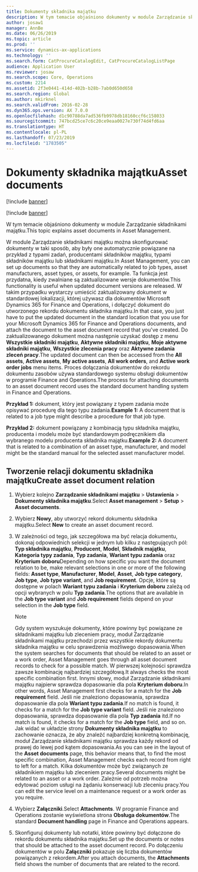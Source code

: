 ```yaml
---
title: Dokumenty składnika majątku
description: W tym temacie objaśniono dokumenty w module Zarządzanie składnikami majątku.
author: josaw1
manager: AnnBe
ms.date: 06/26/2019
ms.topic: article
ms.prod: ''
ms.service: dynamics-ax-applications
ms.technology: ''
ms.search.form: CatProcureCatalogEdit, CatProcureCatalogListPage
audience: Application User
ms.reviewer: josaw
ms.search.scope: Core, Operations
ms.custom: 2214
ms.assetid: 2f3e0441-414d-402b-b28b-7ab0d650d658
ms.search.region: Global
ms.author: mkirknel
ms.search.validFrom: 2016-02-28
ms.dyn365.ops.version: AX 7.0.0
ms.openlocfilehash: d1c90788da7ad536fb9978db18160ccf6c158033
ms.sourcegitcommit: 747bcd25ce7c6c20ce9eaa0027e730f74d4fd6aa
ms.translationtype: HT
ms.contentlocale: pl-PL
ms.lasthandoff: 07/23/2019
ms.locfileid: "1783505"
---
```

# <a name="asset-documents"></a><span data-ttu-id="cfbb7-103">Dokumenty składnika majątku</span><span class="sxs-lookup"><span data-stu-id="cfbb7-103">Asset documents</span></span>

[!include [banner](../../includes/banner.md)]

[!include [banner](../../includes/preview-banner.md)]

<span data-ttu-id="cfbb7-104">W tym temacie objaśniono dokumenty w module Zarządzanie składnikami majątku.</span><span class="sxs-lookup"><span data-stu-id="cfbb7-104">This topic explains asset documents in Asset Management.</span></span>

<span data-ttu-id="cfbb7-105">W module Zarządzanie składnikami majątku można skonfigurować dokumenty w taki sposób, aby były one automatycznie powiązane na przykład z typami zadań, producentami składników majątku, typami składników majątku lub składnikami majątku.</span><span class="sxs-lookup"><span data-stu-id="cfbb7-105">In Asset Management, you can set up documents so that they are automatically related to job types, asset manufacturers, asset types, or assets, for example.</span></span> <span data-ttu-id="cfbb7-106">Ta funkcja jest przydatna, kiedy zwalniane są zaktualizowane wersje dokumentów.</span><span class="sxs-lookup"><span data-stu-id="cfbb7-106">This functionality is useful when updated document versions are released.</span></span> <span data-ttu-id="cfbb7-107">W takim przypadku wystarczy umieścić zaktualizowany dokument w standardowej lokalizacji, której używasz dla dokumentów Microsoft Dynamics 365 for Finance and Operations, i dołączyć dokument do utworzonego rekordu dokumentu składnika majątku.</span><span class="sxs-lookup"><span data-stu-id="cfbb7-107">In that case, you just have to put the updated document in the standard location that you use for your Microsoft Dynamics 365 for Finance and Operations documents, and attach the document to the asset document record that you've created.</span></span> <span data-ttu-id="cfbb7-108">Do zaktualizowanego dokument można następnie uzyskać dostęp z menu **Wszystkie składniki majątku**, **Aktywne składniki majątku**, **Moje aktywne składniki majątku**, **Wszystkie zlecenia pracy** oraz **Aktywne zadania zleceń pracy**.</span><span class="sxs-lookup"><span data-stu-id="cfbb7-108">The updated document can then be accessed from the **All assets**, **Active assets**, **My active assets**, **All work orders**, and **Active work order jobs** menu items.</span></span> <span data-ttu-id="cfbb7-109">Proces dołączania dokumentów do rekordu dokumentu zasobów używa standardowego systemu obsługi dokumentów w programie Finance and Operations.</span><span class="sxs-lookup"><span data-stu-id="cfbb7-109">The process for attaching documents to an asset document record uses the standard document handling system in Finance and Operations.</span></span>

<span data-ttu-id="cfbb7-110">**Przykład 1:** dokument, który jest powiązany z typem zadania może opisywać procedurę dla tego typu zadania.</span><span class="sxs-lookup"><span data-stu-id="cfbb7-110">**Example 1:** A document that is related to a job type might describe a procedure for that job type.</span></span>

<span data-ttu-id="cfbb7-111">**Przykład 2:** dokument powiązany z kombinacją typu składnika majątku, producenta i modelu może być standardowym podręcznikiem dla wybranego modelu producenta składnika majątku.</span><span class="sxs-lookup"><span data-stu-id="cfbb7-111">**Example 2:** A document that is related to a combination of an asset type, manufacturer, and model might be the standard manual for the selected asset manufacturer model.</span></span>

## <a name="create-asset-document-relation"></a><span data-ttu-id="cfbb7-112">Tworzenie relacji dokumentu składnika majątku</span><span class="sxs-lookup"><span data-stu-id="cfbb7-112">Create asset document relation</span></span>

1. <span data-ttu-id="cfbb7-113">Wybierz kolejno **Zarządzanie składnikami majątku** \> **Ustawienia** \> **Dokumenty składnika majątku**.</span><span class="sxs-lookup"><span data-stu-id="cfbb7-113">Select **Asset management** \> **Setup** \> **Asset documents**.</span></span>
2. <span data-ttu-id="cfbb7-114">Wybierz **Nowy**, aby utworzyć rekord dokumentu składnika majątku.</span><span class="sxs-lookup"><span data-stu-id="cfbb7-114">Select **New** to create an asset document record.</span></span>
3. <span data-ttu-id="cfbb7-115">W zależności od tego, jak szczegółowa ma być relacja dokumentu, dokonaj odpowiednich selekcji w jednym lub kilku z następujących pól: **Typ składnika majątku**, **Producent**, **Model**, **Składnik majątku**, **Kategoria typy zadania**, **Typ zadania**, **Wariant typu zadania** oraz **Kryterium doboru**</span><span class="sxs-lookup"><span data-stu-id="cfbb7-115">Depending on how specific you want the document relation to be, make relevant selections in one or more of the following fields: **Asset type**, **Manufacturer**, **Model**, **Asset**, **Job type category**, **Job type**, **Job type variant**, and **Job requirement**.</span></span> <span data-ttu-id="cfbb7-116">Opcje, które są dostępne w polach **Wariant typu zadania** i **Kryterium doboru** zależą od opcji wybranych w polu **Typ zadania**.</span><span class="sxs-lookup"><span data-stu-id="cfbb7-116">The options that are available in the **Job type variant** and **Job requirement** fields depend on your selection in the **Job type** field.</span></span>

    > [!NOTE]
    > <span data-ttu-id="cfbb7-117">Gdy system wyszukuje dokumenty, które powinny być powiązane ze składnikami majątku lub zleceniem pracy, moduł Zarządzanie składnikami majątku przechodzi przez wszystkie rekordy dokumentu składnika majątku w celu sprawdzenia możliwego dopasowania.</span><span class="sxs-lookup"><span data-stu-id="cfbb7-117">When the system searches for documents that should be related to an asset or a work order, Asset Management goes through all asset document records to check for a possible match.</span></span> <span data-ttu-id="cfbb7-118">W pierwszej kolejności sprawdza zawsze kombinację najbardziej szczegółową.</span><span class="sxs-lookup"><span data-stu-id="cfbb7-118">It always checks the most specific combination first.</span></span> <span data-ttu-id="cfbb7-119">Innymi słowy, moduł Zarządzanie składnikami majątku najpierw sprawdza dopasowanie dla pola **Kryterium doboru**.</span><span class="sxs-lookup"><span data-stu-id="cfbb7-119">In other words, Asset Management first checks for a match for the **Job requirement** field.</span></span> <span data-ttu-id="cfbb7-120">Jeśli nie znaleziono dopasowania, sprawdza dopasowanie dla pola **Wariant typu zadania**.</span><span class="sxs-lookup"><span data-stu-id="cfbb7-120">If no match is found, it checks for a match for the **Job type variant** field.</span></span> <span data-ttu-id="cfbb7-121">Jeśli nie znaleziono dopasowania, sprawdza dopasowanie dla pola **Typ zadania** itd.</span><span class="sxs-lookup"><span data-stu-id="cfbb7-121">If no match is found, it checks for a match for the **Job type** field, and so on.</span></span> <span data-ttu-id="cfbb7-122">Jak widać w układzie strony **Dokumenty składnika majątku** to zachowanie oznacza, że aby znaleźć najbardziej konkretną kombinację, moduł Zarządzanie składnikami majątku sprawdza każdy rekord od prawej do lewej pod kątem dopasowania.</span><span class="sxs-lookup"><span data-stu-id="cfbb7-122">As you can see in the layout of the **Asset documents** page, this behavior means that, to find the most specific combination, Asset Management checks each record from right to left for a match.</span></span> <span data-ttu-id="cfbb7-123">Kilka dokumentów może być związanych ze składnikiem majątku lub zleceniem pracy.</span><span class="sxs-lookup"><span data-stu-id="cfbb7-123">Several documents might be related to an asset or a work order.</span></span> <span data-ttu-id="cfbb7-124">Zależnie od potrzeb można edytować poziom usługi na żądaniu konserwacji lub zleceniu pracy.</span><span class="sxs-lookup"><span data-stu-id="cfbb7-124">You can edit the service level on a maintenance request or a work order as you require.</span></span>

4. <span data-ttu-id="cfbb7-125">Wybierz **Załączniki**.</span><span class="sxs-lookup"><span data-stu-id="cfbb7-125">Select **Attachments**.</span></span> <span data-ttu-id="cfbb7-126">W programie Finance and Operations zostanie wyświetlona strona **Obsługa dokumentów**.</span><span class="sxs-lookup"><span data-stu-id="cfbb7-126">The standard **Document handling** page in Finance and Operations appears.</span></span>
5. <span data-ttu-id="cfbb7-127">Skonfiguruj dokumenty lub notatki, które powinny być dołączone do rekordu dokumentu składnika majątku.</span><span class="sxs-lookup"><span data-stu-id="cfbb7-127">Set up the documents or notes that should be attached to the asset document record.</span></span> <span data-ttu-id="cfbb7-128">Po dołączeniu dokumentów w polu **Załączniki** pokazuje się liczba dokumentów powiązanych z rekordem.</span><span class="sxs-lookup"><span data-stu-id="cfbb7-128">After you attach documents, the **Attachments** field shows the number of documents that are related to the record.</span></span>
